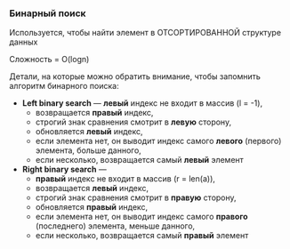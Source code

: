 ### Бинарный поиск
Используется, чтобы найти элемент в ОТСОРТИРОВАННОЙ структуре данных

Сложность = O(logn)

Детали, на которые можно обратить внимание, чтобы запомнить алгоритм бинарного поиска:

- **Left binary search** — **левый** индекс не входит в массив (l = -1), 
  - возвращается **правый** индекс, 
  - строгий знак сравнения смотрит в **левую** сторону, 
  - обновляется **левый** индекс, 
  - если элемента нет, он выводит индекс самого **левого** (первого) элемента, больше данного, 
  - если несколько, возвращается самый **левый** элемент
- **Right binary search** — 
  - **правый** индекс не входит в массив (r = len(a)), 
  - возвращается **левый** индекс, 
  - строгий знак сравнения смотрит в **правую** сторону, 
  - обновляется **правый** индекс, 
  - если элемента нет, он выводит индекс самого **правого** (последнего) элемента, меньше данного, 
  - если несколько, возвращается самый **правый** элемент
